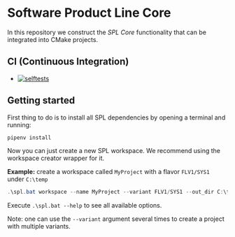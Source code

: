 # Software Product Line Core

In this repository we construct the *SPL Core* functionality that can be integrated into CMake projects.

## CI (Continuous Integration)

* [![selftests](https://github.com/avengineers/spl/actions/workflows/gate.yml/badge.svg)](https://github.com/avengineers/spl/actions/workflows/gate.yml)

## Getting started

First thing to do is to install all SPL dependencies by opening a terminal and running:

```powershell
pipenv install
```

Now you can just create a new SPL workspace. We recommend using the workspace creator wrapper for it.

**Example:** create a workspace called `MyProject` with a flavor `FLV1/SYS1` under `C:\temp`

```powershell
.\spl.bat workspace --name MyProject --variant FLV1/SYS1 --out_dir C:\temp
```

Execute `.\spl.bat --help` to see all available options.

Note: one can use the `--variant` argument several times to create a project with multiple variants.
